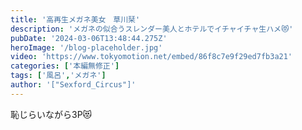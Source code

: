 ```yaml
---
title: '高再生メガネ美女　草川栞'
description: 'メガネの似合うスレンダー美人とホテルでイチャイチャ生ハメ😻'
pubDate: '2024-03-06T13:48:44.275Z'
heroImage: '/blog-placeholder.jpg'
video: 'https://www.tokyomotion.net/embed/86f8c7e9f29ed7fb3a21'
categories: ['本編無修正']
tags: ['風呂','メガネ']
author: '["Sexford_Circus"]'
---
```


恥じらいながら3P😻




